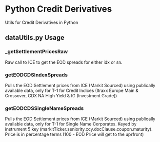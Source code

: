 # Python Credit Derivatives
Utils for Credit Derivatives in Python

## dataUtils.py Usage
### _getSettlementPricesRaw
Raw call to ICE to get the EOD spreads for either idx or sn.
### getEODCDSIndexSpreads
Pulls the EOD Settlement prices from ICE (Markit Sourced) using publically available data, only for T-1 for Credit Indices (Itraxx Europe Main & Crossover, CDX NA High Yield & IG (Investment Grade))
### getEODCDSSingleNameSpreads
Pulls the EOD Settlement prices from ICE (Markit Sourced) using publically available data, only for T-1 for Single Name Corporates. Keyed by instrument 5 key (markitTicker.seniority.ccy.docClause.coupon.maturity). Price is in percentage terms (100 - EOD Price will get to the uprfront)